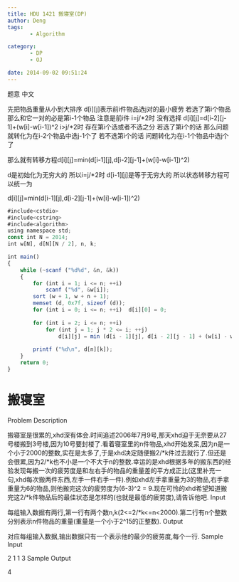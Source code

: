 ```yaml
---
title: HDU 1421 搬寝室(DP)
author: Deng
tags: 
       - Algorithm

category: 
       - DP
       - OJ

date: 2014-09-02 09:51:24
---
```

题意 中文

先把物品重量从小到大排序 d[i][j]表示前i件物品选j对的最小疲劳
若选了第i个物品 那么和它一对的必是第i-1个物品 注意是前i件
i=j/*2时 没有选择 d[i][j]=d[i-2][j-1]+(w[i]-w[i-1])^2
i>j/*2时 存在第i个选或者不选之分
若选了第i个的话 那么问题就转化为在i-2个物品中选j-1个了
若不选第i个的话 问题转化为在i-1个物品中选j个了

那么就有转移方程d[i][j]=min(d[i-1][j],d[i-2][j-1]+(w[i]-w[i-1])^2)

d是初始化为无穷大的 所以i=j/*2时 d[i-1][j]是等于无穷大的 所以状态转移方程可以统一为

d[i][j]=min(d[i-1][j],d[i-2][j-1]+(w[i]-w[i-1])^2)

```js 
#include<cstdio>
#include<cstring>
#include<algorithm>
using namespace std;
const int N = 2014;
int w[N], d[N][N / 2], n, k;

int main()
{
    while (~scanf ("%d%d", &n, &k))
    {
        for (int i = 1; i <= n; ++i)
            scanf ("%d", &w[i]);
        sort (w + 1, w + n + 1);
        memset (d, 0x7f, sizeof (d));
        for (int i = 0; i <= n; ++i)  d[i][0] = 0;
        
        for (int i = 2; i <= n; ++i)
            for (int j = 1; j * 2 <= i; ++j)
                d[i][j] = min (d[i - 1][j], d[i - 2][j - 1] + (w[i] - w[i - 1]) * (w[i] - w[i - 1]));
                
        printf ("%d\n", d[n][k]);
    }
    return 0;
}
```

# 搬寝室

Problem Description

搬寝室是很累的,xhd深有体会.时间追述2006年7月9号,那天xhd迫于无奈要从27号楼搬到3号楼,因为10号要封楼了.看着寝室里的n件物品,xhd开始发呆,因为n是一个小于2000的整数,实在是太多了,于是xhd决定随便搬2/*k件过去就行了.但还是会很累,因为2/*k也不小是一个不大于n的整数.幸运的是xhd根据多年的搬东西的经验发现每搬一次的疲劳度是和左右手的物品的重量差的平方成正比(这里补充一句,xhd每次搬两件东西,左手一件右手一件).例如xhd左手拿重量为3的物品,右手拿重量为6的物品,则他搬完这次的疲劳度为(6-3)^2 = 9.现在可怜的xhd希望知道搬完这2/*k件物品后的最佳状态是怎样的(也就是最低的疲劳度),请告诉他吧.
Input

每组输入数据有两行,第一行有两个数n,k(2<=2/*k<=n<2000).第二行有n个整数分别表示n件物品的重量(重量是一个小于2^15的正整数).
Output

对应每组输入数据,输出数据只有一个表示他的最少的疲劳度,每个一行.
Sample Input

2 1 1 3
Sample Output

4